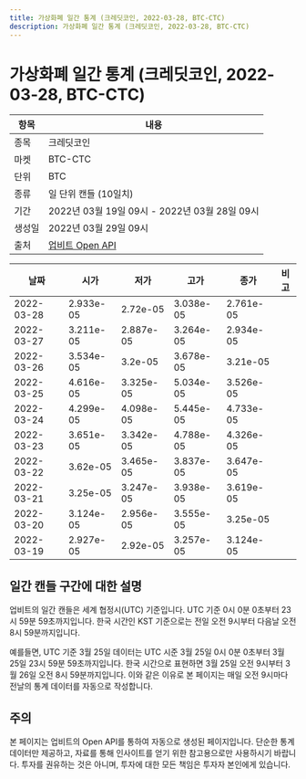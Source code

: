 ```yaml
---
title: 가상화폐 일간 통계 (크레딧코인, 2022-03-28, BTC-CTC)
description: 가상화폐 일간 통계 (크레딧코인, 2022-03-28, BTC-CTC)
---
```


가상화폐 일간 통계 (크레딧코인, 2022-03-28, BTC-CTC)
===

|항목|내용|
|--|--|
|종목|크레딧코인|
|마켓|BTC-CTC|
|단위|BTC|
|종류|일 단위 캔들 (10일치)|
|기간|2022년 03월 19일 09시 - 2022년 03월 28일 09시|
|생성일|2022년 03월 29일 09시|
|출처|[업비트 Open API](https://docs.upbit.com)|


|날짜|시가|저가|고가|종가|비고|
|--|--|--|--|--|--|
|2022-03-28|2.933e-05|2.72e-05|3.038e-05|2.761e-05|    |
|2022-03-27|3.211e-05|2.887e-05|3.264e-05|2.934e-05|    |
|2022-03-26|3.534e-05|3.2e-05|3.678e-05|3.21e-05|    |
|2022-03-25|4.616e-05|3.325e-05|5.034e-05|3.526e-05|    |
|2022-03-24|4.299e-05|4.098e-05|5.445e-05|4.733e-05|    |
|2022-03-23|3.651e-05|3.342e-05|4.788e-05|4.326e-05|    |
|2022-03-22|3.62e-05|3.465e-05|3.837e-05|3.647e-05|    |
|2022-03-21|3.25e-05|3.247e-05|3.938e-05|3.619e-05|    |
|2022-03-20|3.124e-05|2.956e-05|3.555e-05|3.25e-05|    |
|2022-03-19|2.927e-05|2.92e-05|3.257e-05|3.124e-05|    |


일간 캔들 구간에 대한 설명
---


업비트의 일간 캔들은 세계 협정시(UTC) 기준입니다. 
UTC 기준 0시 0분 0초부터 23시 59분 59초까지입니다. 
한국 시간인 KST 기준으로는 전일 오전 9시부터 다음날 오전 8시 59분까지입니다. 


예를들면, UTC 기준 3월 25일 데이터는 UTC 시준 3월 25일 0시 0분 0초부터 3월 25일 23시 59분 59초까지입니다. 
한국 시간으로 표현하면 3월 25일 오전 9시부터 3월 26일 오전 8시 59분까지입니다. 
이와 같은 이유로 본 페이지는 매일 오전 9시마다 전날의 통계 데이터를 자동으로 작성합니다. 


주의
---


본 페이지는 업비트의 Open API를 통하여 자동으로 생성된 페이지입니다. 
단순한 통계 데이터만 제공하고, 자료를 통해 인사이트를 얻기 위한 참고용으로만 사용하시기 바랍니다. 
투자를 권유하는 것은 아니며, 투자에 대한 모든 책임은 투자자 본인에게 있습니다. 
